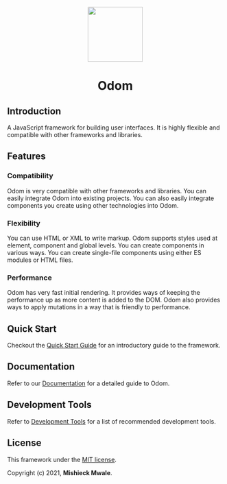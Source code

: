 <P align="center">
  <img src="https://user-images.githubusercontent.com/57598264/120887480-6fe5fb80-c5f3-11eb-9587-9d3bf10b87e2.png" width="128" height="128" />
  <h1 align="center" style="font-weight:bold;">Odom</h1>
</p>

## Introduction

A JavaScript framework for building user interfaces. It is highly flexible and compatible with other frameworks and libraries.

## Features

### Compatibility

Odom is very compatible with other frameworks and libraries. You can easily integrate Odom into existing projects. You can also easily integrate components you create using other technologies into Odom.

### Flexibility

You can use HTML or XML to write markup. Odom supports styles used at element, component and global levels. You can create components in various ways. You can create single-file components using either ES modules or HTML files.

### Performance

Odom has very fast initial rendering. It provides ways of keeping the performance up as more content is added to the DOM. Odom also provides ways to apply mutations in a way that is friendly to performance.

## Quick Start

Checkout the [Quick Start Guide](./docs/quick-start.md) for an introductory guide to the framework.

## Documentation

Refer to our [Documentation](./documentation/home.md) for a detailed guide to Odom.

## Development Tools

Refer to [Development Tools](./docs/dev-tools.md) for a list of recommended development tools.

## License

This framework under the [MIT license](https://choosealicense.com/licenses/mit/).

Copyright (c) 2021, **Mishieck Mwale**.
